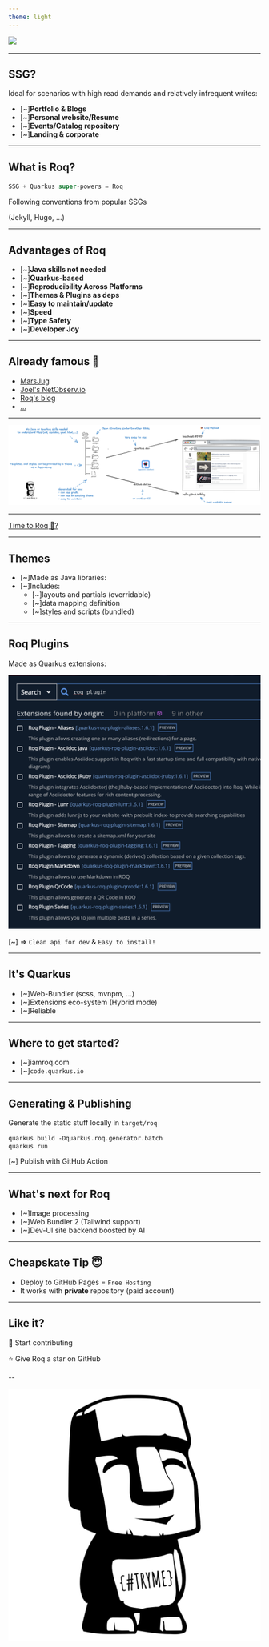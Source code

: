 ```yaml
---
theme: light
---
```


![](deck-assets/iamroq-transparent.svg)<!-- .element height="500px"  -->  

---
##  SSG?

Ideal for scenarios with high read demands and relatively infrequent writes:
- [~]**Portfolio & Blogs**
- [~]**Personal website/Resume**
- [~]**Events/Catalog repository**
- [~]**Landing & corporate**

---
##  What is Roq?

```js
SSG + Quarkus super-powers = Roq
```

Following conventions from popular SSGs

(Jekyll, Hugo, ...)

---
## Advantages of Roq

- [~]**Java skills not needed**
- [~]**Quarkus-based**
- [~]**Reproducibility Across Platforms**
- [~]**Themes & Plugins as deps**
- [~]**Easy to maintain/update**
- [~]**Speed**
- [~]**Type Safety**
- [~]**Developer Joy**

---
## Already famous 🤘

- [MarsJug](https://marsjug.org/)
- [Joel's NetObserv.io](https://netobserv.io/)
- [Roq's blog](https://iamroq.com)
- [...](https://iamroq.com/roqers/)


---

![](deck-assets/roq-how-it-works.png)


---


[Time to Roq 🗿?](https://code.quarkus.io/?g=so.spicy&a=foodporn-hub&e=io.quarkiverse.roq%3Aquarkus-roq)


---
## Themes

- [~]Made as Java libraries: 
- [~]Includes:
	- [~]layouts and  partials (overridable)
	- [~]data mapping definition
	- [~]styles and scripts (bundled)


---
## Roq Plugins

Made as Quarkus extensions:

 ![](deck-assets/roq-plugins.png)<!-- .element height="300px"  -->  

[~] => `Clean api for dev` & `Easy to install!`

---

## It's Quarkus

- [~]Web-Bundler (scss, mvnpm, ...)
- [~]Extensions eco-system (Hybrid mode)
- [~]Reliable

---
## Where to get started?

- [~]iamroq.com
- [~]`code.quarkus.io`

---

## Generating & Publishing

Generate the static stuff locally in `target/roq`
```shell
quarkus build -Dquarkus.roq.generator.batch
quarkus run
```

[~] Publish with GitHub Action


---
## What's next for Roq

- [~]Image processing
- [~]Web Bundler 2 (Tailwind support)
- [~]Dev-UI site backend boosted by AI

---
## Cheapskate Tip 😇

- Deploy to GitHub Pages = `Free Hosting`
- It works with **private** repository (paid account)

---
## Like it?

🚀 Start contributing

⭐️ Give Roq a star on GitHub

--

![](deck-assets/crafted-by-roq-transparent.svg)<!-- .element width="500px"  -->  
